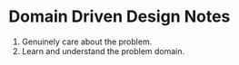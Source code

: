 # Domain Driven Design Notes

1. Genuinely care about the problem.
2. Learn and understand the problem domain.
